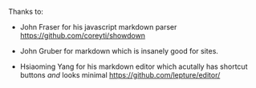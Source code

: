 Thanks to:

* John Fraser for his javascript markdown parser https://github.com/coreyti/showdown

* John Gruber for markdown which is insanely good for sites.

* Hsiaoming Yang for his markdown editor which acutally has shortcut buttons *and* looks minimal https://github.com/lepture/editor/